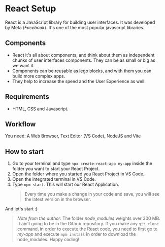 # React Setup
React is a JavaScript library for building user interfaces. It was developed by Meta (*Facebook*). It's one of the most popular javascript libraries. 

## Components
- React it's all about components, and think about them as independent chunks of user interfaces components. They can be as small or big as we want it.
- Components can be reusable as lego blocks, and with them you can build more complex apps.
- They help to increase the speed and the User Experience as well.

## Requirements
- HTML, CSS and Javascript.

## Workflow
You need: A Web Browser, Text Editor (VS Code), NodeJS and Vite

## How to start
1. Go to your terminal and type `npx create-react-app my-app` inside the folder you want to start your React Project.
2. Open the folder where you started you React Project in VS Code.
3. Open the integrated terminal in VS Code.
4. Type `npm start`. This will start our React Application.
    > Every time you make a change in your code and save, you will see the latest version in the browser.

And let's start :)

> *Note from the author:* The folder *node_modules* weights over 300 MB. It ain't going to be in the Github repository. If you make any `git clone` command, in order to execute the React code, you need to first go to *my-app* and execute `npm install` in order to download the node_modules. Happy coding!
